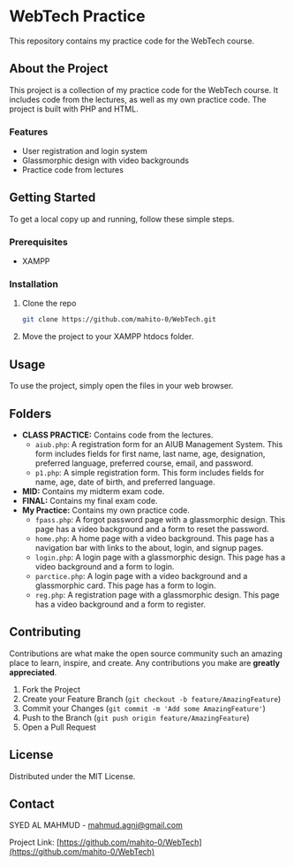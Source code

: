 # WebTech Practice

This repository contains my practice code for the WebTech course.

## About the Project

This project is a collection of my practice code for the WebTech course. It includes code from the lectures, as well as my own practice code. The project is built with PHP and HTML.

### Features

*   User registration and login system
*   Glassmorphic design with video backgrounds
*   Practice code from lectures

## Getting Started

To get a local copy up and running, follow these simple steps.

### Prerequisites

*   XAMPP

### Installation

1.  Clone the repo
    ```sh
    git clone https://github.com/mahito-0/WebTech.git
    ```
2.  Move the project to your XAMPP htdocs folder.

## Usage

To use the project, simply open the files in your web browser.

## Folders

*   **CLASS PRACTICE:** Contains code from the lectures.
    *   `aiub.php`: A registration form for an AIUB Management System. This form includes fields for first name, last name, age, designation, preferred language, preferred course, email, and password.
    *   `p1.php`: A simple registration form. This form includes fields for name, age, date of birth, and preferred language.
*   **MID:** Contains my midterm exam code.
*   **FINAL:** Contains my final exam code.
*   **My Practice:** Contains my own practice code.
    *   `fpass.php`: A forgot password page with a glassmorphic design. This page has a video background and a form to reset the password.
    *   `home.php`: A home page with a video background. This page has a navigation bar with links to the about, login, and signup pages.
    *   `login.php`: A login page with a glassmorphic design. This page has a video background and a form to login.
    *   `parctice.php`: A login page with a video background and a glassmorphic card. This page has a form to login.
    *   `reg.php`: A registration page with a glassmorphic design. This page has a video background and a form to register.

## Contributing

Contributions are what make the open source community such an amazing place to learn, inspire, and create. Any contributions you make are **greatly appreciated**.

1.  Fork the Project
2.  Create your Feature Branch (`git checkout -b feature/AmazingFeature`)
3.  Commit your Changes (`git commit -m 'Add some AmazingFeature'`)
4.  Push to the Branch (`git push origin feature/AmazingFeature`)
5.  Open a Pull Request

## License

Distributed under the MIT License.

## Contact

SYED AL MAHMUD - mahmud.agni@gmail.com

Project Link: [https://github.com/mahito-0/WebTech](https://github.com/mahito-0/WebTech)